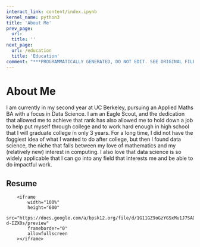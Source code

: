 ```yaml
---
interact_link: content/index.ipynb
kernel_name: python3
title: 'About Me'
prev_page:
  url: 
  title: ''
next_page:
  url: /education
  title: 'Education'
comment: "***PROGRAMMATICALLY GENERATED, DO NOT EDIT. SEE ORIGINAL FILES IN /content***"
---
```


# About Me
I am currently in my second year at UC Berkeley, pursuing an Applied Maths BA with a focus in Data Science. I am an Eagle Scout, and the dedication that allowed me to achieve that rank has also allowed me to hold down a job to help put myself through college and to work hard enough in high school that I will graduate college in only 3 years. For a long time, I did not have the foggiest idea of what I wanted to do after college, but then I found data science, the niche that falls between my love of mathematics and my (relatively new) interest in computing. I also love that data science is so widely applicable that I can go into any field that interests me and be able to do impactful work.

## Resume
<!-- <iframe src="https://docs.google.com/a/bpsk12.org/file/d/1G11GZ9oGzYGSxMu1J7SAD6Nx-d-IZX0s/preview" width="100%" height="600"></iframe> -->







<div markdown="0" class="output output_html">

        <iframe
            width="100%"
            height="600"
            src="https://docs.google.com/a/bpsk12.org/file/d/1G11GZ9oGzYGSxMu1J7SAD6Nx-d-IZX0s/preview"
            frameborder="0"
            allowfullscreen
        ></iframe>
        
</div>


